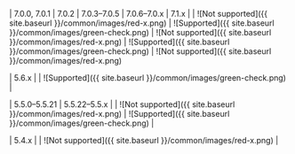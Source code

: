<div markdown="1">

| 7.0.0, 7.0.1 | 7.0.2 | 7.0.3&ndash;7.0.5 | 7.0.6&ndash;7.0.x | 7.1.x |
| ![Not supported]({{ site.baseurl }}/common/images/red-x.png) | ![Supported]({{ site.baseurl }}/common/images/green-check.png) | ![Not supported]({{ site.baseurl }}/common/images/red-x.png) | ![Supported]({{ site.baseurl }}/common/images/green-check.png) | ![Not supported]({{ site.baseurl }}/common/images/red-x.png) 

| 5.6.x |
| ![Supported]({{ site.baseurl }}/common/images/green-check.png) |

| 5.5.0&ndash;5.5.21 | 5.5.22&ndash;5.5.x |
| ![Not supported]({{ site.baseurl }}/common/images/red-x.png) | ![Supported]({{ site.baseurl }}/common/images/green-check.png) |

| 5.4.x |
| ![Not supported]({{ site.baseurl }}/common/images/red-x.png) |

</div>